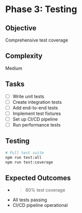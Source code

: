 # Phase 3: Testing

## Objective
Comprehensive test coverage

## Complexity
Medium

## Tasks

- [ ] Write unit tests
- [ ] Create integration tests
- [ ] Add end-to-end tests
- [ ] Implement test fixtures
- [ ] Set up CI/CD pipeline
- [ ] Run performance tests

## Testing

```bash
# Full test suite
npm run test:all
npm run test:coverage
```

## Expected Outcomes

- >80% test coverage
- All tests passing
- CI/CD pipeline operational
